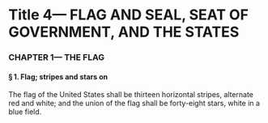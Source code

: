 
# Title 4— FLAG AND SEAL, SEAT OF GOVERNMENT, AND THE STATES
### CHAPTER 1— THE FLAG
#### § 1. Flag; stripes and stars on

The flag of the United States shall be thirteen horizontal stripes, alternate red and white; and the union of the flag shall be forty-eight stars, white in a blue field.
